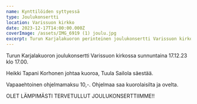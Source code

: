 ```yaml
---
name: Kynttilöiden syttyessä
type: Joulukonsertti
location: Varissuon kirkko
date: 2023-12-17T14:00:00.000Z
coverImage: /assets/IMG_6919 (1) joulu.jpg
excerpt: Turun Karjalakuoron perinteinen joulukonsertti Varissuon kirkossa.
---
```

Turun Karjalakuoron joulukonsertti Varissuon kirkossa sunnuntaina 17.12.23 klo 17.00.

Heikki Tapani Korhonen johtaa kuoroa, Tuula Sailola säestää.

Vapaaehtoinen ohjelmamaksu 10,-. Ohjelmaa saa kuorolaisilta ja ovelta.

OLET LÄMPIMÄSTI TERVETULLUT JOULUKONSERTTIIMME!!